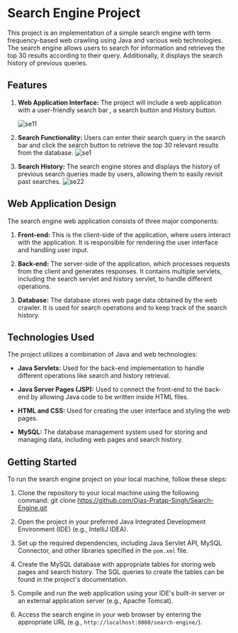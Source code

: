 # Search Engine Project






This project is an implementation of a simple search engine with term frequency-based web crawling using Java and various web technologies. The search engine allows users to search for information and retrieves the top 30 results according to their query. Additionally, it displays the search history of previous queries.

## Features
1. **Web Application Interface:** The project will include a web application with a user-friendly search bar , a search button and History button. 


    ![se11](https://github.com/Ojas-Pratap-Singh/Search-Engine/assets/128834924/d89f95e4-dc78-4db4-9f02-34f5fbd14c81)

2. **Search Functionality:** Users can enter their search query in the search bar and click the search button to retrieve the top 30 relevant results from the database.
    ![se1](https://github.com/Ojas-Pratap-Singh/Search-Engine/assets/128834924/239e7fae-328f-4a2d-985b-bfa2ae5c40ad)

3. **Search History:** The search engine stores and displays the history of previous search queries made by users, allowing them to easily revisit past searches.
    ![se22](https://github.com/Ojas-Pratap-Singh/Search-Engine/assets/128834924/472dab75-f2bd-4d2d-a5ba-aa0b68338281)


## Web Application Design

The search engine web application consists of three major components:

1. **Front-end:** This is the client-side of the application, where users interact with the application. It is responsible for rendering the user interface and handling user input.

2. **Back-end:** The server-side of the application, which processes requests from the client and generates responses. It contains multiple servlets, including the search servlet and history servlet, to handle different operations.

3. **Database:** The database stores web page data obtained by the web crawler. It is used for search operations and to keep track of the search history.

## Technologies Used

The project utilizes a combination of Java and web technologies:

- **Java Servlets:** Used for the back-end implementation to handle different operations like search and history retrieval.

- **Java Server Pages (JSP):** Used to connect the front-end to the back-end by allowing Java code to be written inside HTML files.

- **HTML and CSS:** Used for creating the user interface and styling the web pages.

- **MySQL:** The database management system used for storing and managing data, including web pages and search history.

## Getting Started

To run the search engine project on your local machine, follow these steps:

1. Clone the repository to your local machine using the following command:
   git clone https://github.com/Ojas-Pratap-Singh/Search-Engine.git

2. Open the project in your preferred Java Integrated Development Environment (IDE) (e.g., IntelliJ IDEA).

3. Set up the required dependencies, including Java Servlet API, MySQL Connector, and other libraries specified in the `pom.xml` file.

4. Create the MySQL database with appropriate tables for storing web pages and search history. The SQL queries to create the tables can be found in the project's documentation.

5. Compile and run the web application using your IDE's built-in server or an external application server (e.g., Apache Tomcat).

6. Access the search engine in your web browser by entering the appropriate URL (e.g., `http://localhost:8080/search-engine/`).

 

